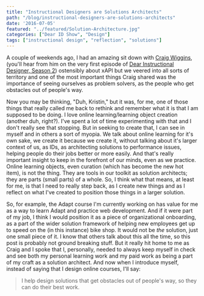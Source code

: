 ```yaml
---
title: "Instructional Designers are Solutions Architects"
path: "/blog/instructional-designers-are-solutions-architects"
date: '2016-07-05'
featured: "../featured/Solution-Architecture.jpg"
categories: ["Dear ID Show", "Design"]
tags: ["instructional design", "reflection", "solutions"]
---
```


A couple of weekends ago, I had an amazing sit down with [Craig Wiggins](https://twitter.com/oxala75), (you'll hear from him on the very first episode of [Dear Instructional Designer, Season 2](http://dearinstructionaldesigner.com)) ostensibly about xAPI but we veered into all sorts of territory and one of the most important things Craig shared was the importance of seeing ourselves as problem solvers, as the people who get obstacles out of people's way.

Now you may be thinking, "Duh, Kristin," but it was, for me, one of those things that really called me back to rethink and remember what it is that I am supposed to be doing. I love online learning/learning object creation (another duh, right?). I've spent a lot of time experimenting with that and I don't really see that stopping. But in seeking to create that, I can see in myself and in others a sort of myopia. We talk about online learning for it's own sake, we create it because we create it, without talking about it's larger context of us, as IDs, as architecting solutions to performance issues, helping people do their jobs better or more easily. And that's really important insight to keep in the forefront of our minds, even as we practice. Online learning objects, even curation (which has become the new hot item), is not the thing. They are tools in our toolkit as solution architects; they are parts (small parts) of a whole. So, I think what that means, at least for me, is that I need to really step back, as I create new things and as I reflect on what I've created to position those things in a larger solution.

So, for example, the Adapt course I'm currently working on has value for me as a way to learn Adapt and practice web development. And if it were part of my job, I think I would position it as a piece of organizational onboarding, as a part of the wider solution framework of helping new employees get up to speed on the (in this instance) bike shop. It would not be _the_ solution, just one small piece of it. I know that others talk about this all the time, so this post is probably not ground breaking stuff. But it really hit home to me as Craig and I spoke that I, personally, needed to always keep myself in check and see both my personal learning work and my paid work as being a part of my craft as a solution architect. And now when I introduce myself, instead of saying that I design online courses, I'll say:

> I help design solutions that get obstacles out of people's way, so they can do their best work.
